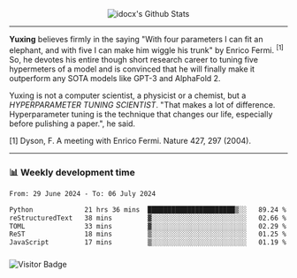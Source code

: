 <div align="center">
    <img align="center" src="https://github-readme-stats.vercel.app/api?username=idocx&show_icons=true&count_private=true&hide_border=true" alt="idocx's Github Stats"></img>
</div>

---

**Yuxing** believes firmly in the saying "With four parameters I can fit an elephant, and with five I can make him wiggle his trunk" by Enrico Fermi. <sup>[1]</sup> So, he devotes his entire though short research career to tuning five hypermeters of a model and is convinced that he will finally make it outperform any SOTA models like GPT-3 and AlphaFold 2.

Yuxing is not a computer scientist, a physicist or a chemist, but a *HYPERPARAMETER TUNING SCIENTIST*. "That makes a lot of difference. Hyperparameter tuning is the technique that changes our life, especially before pulishing a paper.", he said.

[1] Dyson, F. A meeting with Enrico Fermi. Nature 427, 297 (2004).


---

### 📊 Weekly development time
<!--START_SECTION:waka-->

```txt
From: 29 June 2024 - To: 06 July 2024

Python             21 hrs 36 mins  ██████████████████████▒░░   89.24 %
reStructuredText   38 mins         ▓░░░░░░░░░░░░░░░░░░░░░░░░   02.66 %
TOML               33 mins         ▓░░░░░░░░░░░░░░░░░░░░░░░░   02.29 %
ReST               18 mins         ▒░░░░░░░░░░░░░░░░░░░░░░░░   01.25 %
JavaScript         17 mins         ▒░░░░░░░░░░░░░░░░░░░░░░░░   01.19 %
```

<!--END_SECTION:waka-->

### 

![Visitor Badge](https://visitor-badge.laobi.icu/badge?page_id=idocx.idocx)